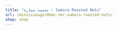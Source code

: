 ```yaml
---
title: "محمصة سمارة – Samara Roasted Nuts"
url: /mississauga/mhms-smr-samara-roasted-nuts/
shop: shop
---
```


